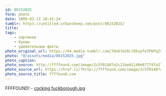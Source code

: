 ```yaml
---
id: 86152025
form: photo
date: 2009-03-13 18:41:24
tumblr: https://untitled.urbansheep.com/post/86152025/
title:
tags:
    - картинки
    - буквы
    - удивительные факты
photo_original_url: https://64.media.tumblr.com/78n67m26Ll0kzpfe7P6PqZvvo1_400.jpg
photo: "@/assets/media/86152025.jpg"
photo_caption:
photo_source: http://ffffound.com/image/2c5f01407a2c13ae61140e07774fa37682a80995
photo_source_url: https://href.li/?http://ffffound.com/image/2c5f01407a2c13ae61140e07774fa37682a80995
photo_source_title: ffffound.com
---
```


<p>FFFFOUND! - <a href="http://ffffound.com/image/2c5f01407a2c13ae61140e07774fa37682a80995">cocking fuckborough.jpg</a></p>
